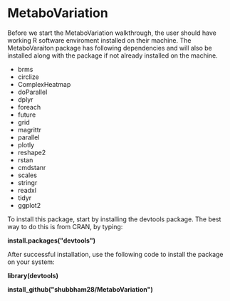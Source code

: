 # MetaboVariation

Before we start the MetaboVariation walkthrough, the user should have working R software enviroment installed on their machine. The MetaboVaraiton package has following dependencies and will also be installed along with the package if not already installed on the machine.

* brms
*  circlize
*  ComplexHeatmap
*  doParallel
*  dplyr
*  foreach
*  future
*  grid
*  magrittr
*  parallel
*  plotly
*  reshape2
*  rstan
*  cmdstanr
*  scales
*  stringr
*  readxl
*  tidyr
*  ggplot2

To install this package, start by installing the devtools package. The best way to do this is from CRAN, by typing:

**install.packages("devtools")**

After successful installation, use the following code to install the package on your system:

**library(devtools)**

**install_github("shubbham28/MetaboVariation")**
